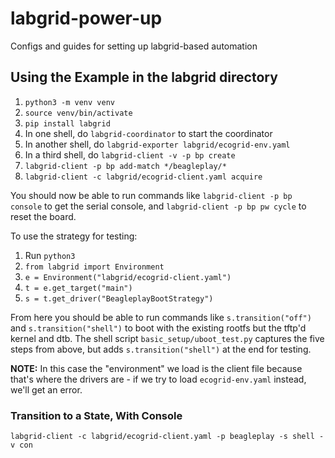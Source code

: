 # labgrid-power-up
Configs and guides for setting up labgrid-based automation

## Using the Example in the **labgrid** directory

1. `python3 -m venv venv`
2. `source venv/bin/activate`
3. `pip install labgrid`
4. In one shell, do `labgrid-coordinator` to start the coordinator
5. In another shell, do `labgrid-exporter labgrid/ecogrid-env.yaml`
6. In a third shell, do `labgrid-client -v -p bp create`
7. `labgrid-client -p bp add-match */beagleplay/*`
8. `labgrid-client -c labgrid/ecogrid-client.yaml acquire`

You should now be able to run commands like `labgrid-client -p bp
console` to get the serial console, and `labgrid-client -p bp pw cycle`
to reset the board.

To use the strategy for testing:

1. Run `python3`
2. `from labgrid import Environment`
3. `e = Environment("labgrid/ecogrid-client.yaml")`
4. `t = e.get_target("main")`
5. `s = t.get_driver("BeagleplayBootStrategy")`

From here you should be able to run commands like `s.transition("off")`
and `s.transition("shell")` to boot with the existing rootfs but the
tftp'd kernel and dtb. The shell script `basic_setup/uboot_test.py`
captures the five steps from above, but adds `s.transition("shell")` at
the end for testing.

**NOTE:** In this case the "environment" we load is the client file
because that's where the drivers are - if we try to load
`ecogrid-env.yaml` instead, we'll get an error.

### Transition to a State, With Console

```
labgrid-client -c labgrid/ecogrid-client.yaml -p beagleplay -s shell -v con
```
